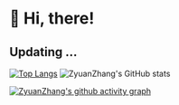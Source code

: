 <h1 align="left">👏 Hi, there!</h1>
<h2 align="left">Updating ...</h1>

[![Top Langs](https://github-readme-stats.vercel.app/api/top-langs/?username=ZyuanZhang)](https://github.com/ZyuanZhang/github-readme-stats)
![ZyuanZhang's GitHub stats](https://github-readme-stats.vercel.app/api?username=ZyuanZhang&show_icons=true)

[![ZyuanZhang's github activity graph](https://github-readme-activity-graph.vercel.app/graph?username=ZyuanZhang&theme=github-compact)](https://github.com/ZyuanZhang/github-readme-activity-graph)

